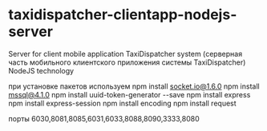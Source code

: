 # taxidispatcher-clientapp-nodejs-server
Server for client mobile application TaxiDispatcher system (серверная часть мобильного клиентского приложения системы TaxiDispatcher) NodeJS technology

при установке пакетов используем npm install socket.io@1.6.0
npm install mssql@4.1.0 npm install uuid-token-generator --save
npm install express npm install express-session
npm install encoding npm install request

порты
6030,8081,8085,6031,6033,8088,8090,3333,8080
